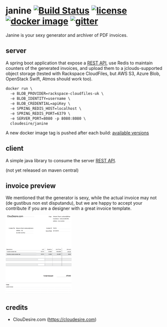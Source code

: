 # janine [![Build Status](https://travis-ci.org/ClouDesire/janine.svg)](https://travis-ci.org/ClouDesire/janine) [![license](https://img.shields.io/badge/license-AGPL-brightgreen.svg)](LICENSE.txt) [![docker image](https://img.shields.io/docker/pulls/cloudesire/janine.svg)](https://hub.docker.com/r/cloudesire/janine/) [![gitter](https://img.shields.io/gitter/room/ClouDesire/janine.svg)](https://gitter.im/ClouDesire/janine)
Janine is your sexy generator and archiver of PDF invoices.

## server
A spring boot application that expose a [REST API](API.md), use Redis to maintain counters of the generated invoices, and upload them to a jclouds-supported object storage (tested with Rackspace CloudFiles, but AWS S3, Azure Blob, OpenStack Swift, Atmos should work too).

```
docker run \
  -e BLOB_PROVIDER=rackspace-cloudfiles-uk \
  -e BLOB_IDENTITY=username \
  -e BLOB_CREDENTIAL=apiKey \
  -e SPRING_REDIS_HOST=localhost \
  -e SPRING_REDIS_PORT=6379 \
  -e SERVER_PORT=8080 -p 8080:8080 \
  cloudesire/janine
```

A new docker image tag is pushed after each build: [available versions](https://hub.docker.com/r/cloudesire/janine/tags/)

## client
A simple java library to consume the server [REST API](API.md).

(not yet released on maven central)

## invoice preview

We mentioned that the generator is sexy, while the actual invoice may not (de gustibus non est disputandu), but we are happy to accept your contribute if you are a designer with a great invoice template.

[![Invoice PDF preview](invoice-preview-thumb.png)](invoice-preview.pdf)

## credits

* ClouDesire.com (https://cloudesire.com)

